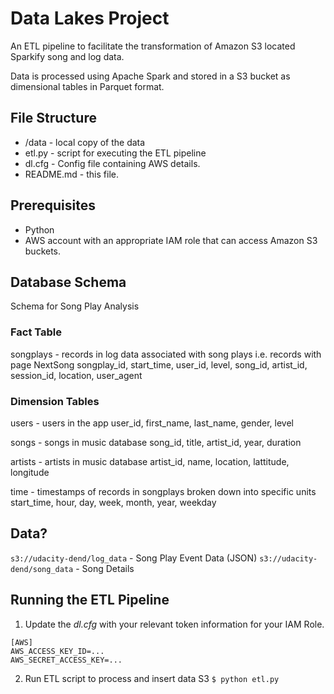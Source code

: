 # Data Lakes Project
An ETL pipeline to facilitate the transformation of Amazon S3 located Sparkify song and log data.

Data is processed using Apache Spark and stored in a S3 bucket as dimensional tables in Parquet format.

## File Structure
* /data - local copy of the data
* etl.py - script for executing the ETL pipeline
* dl.cfg - Config file containing AWS details.
* README.md - this file.

## Prerequisites
   - Python
   - AWS account with an appropriate IAM role that can access Amazon S3 buckets.

## Database Schema
Schema for Song Play Analysis

### Fact Table
songplays - records in log data associated with song plays i.e. records with page NextSong
songplay_id, start_time, user_id, level, song_id, artist_id, session_id, location, user_agent

### Dimension Tables
users - users in the app
user_id, first_name, last_name, gender, level

songs - songs in music database
song_id, title, artist_id, year, duration

artists - artists in music database
artist_id, name, location, lattitude, longitude

time - timestamps of records in songplays broken down into specific units
start_time, hour, day, week, month, year, weekday

## Data?

`s3://udacity-dend/log_data` - Song Play Event Data (JSON)
`s3://udacity-dend/song_data` - Song Details


## Running the ETL Pipeline

1. Update the *dl.cfg* with your relevant token information for your IAM Role.

```
[AWS]
AWS_ACCESS_KEY_ID=...
AWS_SECRET_ACCESS_KEY=...
```

2. Run ETL script to process and insert data S3
    `$ python etl.py`